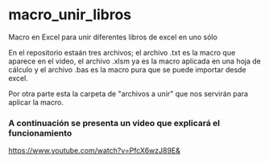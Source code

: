 # macro_unir_libros
Macro en Excel para unir diferentes libros de excel en uno sólo
<p> En el repositorio estaán tres archivos; el archivo .txt es la macro que aparece en el video, el archivo .xlsm ya es la macro aplicada en una hoja de cálculo y el archivo .bas es la macro pura que se puede importar desde excel.</p>
<p> Por otra parte esta la carpeta de "archivos a unir" que nos servirán para aplicar la macro.</p>

### A continuación se presenta un video que explicará el funcionamiento <br>
https://www.youtube.com/watch?v=PfcX6wzJ89E&

